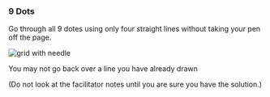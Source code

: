 ### 9 Dots

Go through all 9 dotes using only four straight lines without taking your pen off the page.

![grid with needle](assets/images/9-dots.png)

You may not go back over a line you have already drawn

(Do not look at the facilitator notes until you are sure you have the solution.)